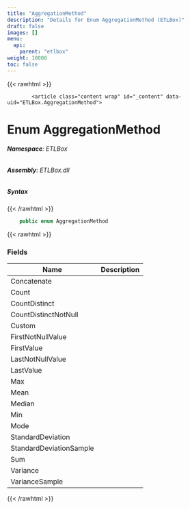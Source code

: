 ```yaml
---
title: "AggregationMethod"
description: "Details for Enum AggregationMethod (ETLBox)"
draft: false
images: []
menu:
  api:
    parent: "etlbox"
weight: 10008
toc: false
---
```


{{< rawhtml >}}

            <article class="content wrap" id="_content" data-uid="ETLBox.AggregationMethod">
  <h1 id="ETLBox_AggregationMethod" data-uid="ETLBox.AggregationMethod" class="text-break">Enum AggregationMethod
</h1>
  <div class="markdown level0 summary"></div>
  <div class="markdown level0 conceptual"></div>
<h6><strong>Namespace</strong>: ETLBox</h6>
  <h6><strong>Assembly</strong>: ETLBox.dll</h6>
  <h5 id="ETLBox_AggregationMethod_syntax">Syntax</h5>
{{< /rawhtml >}}

```C#
    public enum AggregationMethod
```

{{< rawhtml >}}
  <h3 id="fields">Fields
</h3>
  <table class="table table-bordered table-condensed">
    <thead>
      <tr>
        <th>Name</th>
        <th>Description</th>
      </tr>
    <thead>
    <tbody>
      <tr>
        <td id="ETLBox_AggregationMethod_Concatenate">Concatenate</td>
        <td></td>
      </tr>
      <tr>
        <td id="ETLBox_AggregationMethod_Count">Count</td>
        <td></td>
      </tr>
      <tr>
        <td id="ETLBox_AggregationMethod_CountDistinct">CountDistinct</td>
        <td></td>
      </tr>
      <tr>
        <td id="ETLBox_AggregationMethod_CountDistinctNotNull">CountDistinctNotNull</td>
        <td></td>
      </tr>
      <tr>
        <td id="ETLBox_AggregationMethod_Custom">Custom</td>
        <td></td>
      </tr>
      <tr>
        <td id="ETLBox_AggregationMethod_FirstNotNullValue">FirstNotNullValue</td>
        <td></td>
      </tr>
      <tr>
        <td id="ETLBox_AggregationMethod_FirstValue">FirstValue</td>
        <td></td>
      </tr>
      <tr>
        <td id="ETLBox_AggregationMethod_LastNotNullValue">LastNotNullValue</td>
        <td></td>
      </tr>
      <tr>
        <td id="ETLBox_AggregationMethod_LastValue">LastValue</td>
        <td></td>
      </tr>
      <tr>
        <td id="ETLBox_AggregationMethod_Max">Max</td>
        <td></td>
      </tr>
      <tr>
        <td id="ETLBox_AggregationMethod_Mean">Mean</td>
        <td></td>
      </tr>
      <tr>
        <td id="ETLBox_AggregationMethod_Median">Median</td>
        <td></td>
      </tr>
      <tr>
        <td id="ETLBox_AggregationMethod_Min">Min</td>
        <td></td>
      </tr>
      <tr>
        <td id="ETLBox_AggregationMethod_Mode">Mode</td>
        <td></td>
      </tr>
      <tr>
        <td id="ETLBox_AggregationMethod_StandardDeviation">StandardDeviation</td>
        <td></td>
      </tr>
      <tr>
        <td id="ETLBox_AggregationMethod_StandardDeviationSample">StandardDeviationSample</td>
        <td></td>
      </tr>
      <tr>
        <td id="ETLBox_AggregationMethod_Sum">Sum</td>
        <td></td>
      </tr>
      <tr>
        <td id="ETLBox_AggregationMethod_Variance">Variance</td>
        <td></td>
      </tr>
      <tr>
        <td id="ETLBox_AggregationMethod_VarianceSample">VarianceSample</td>
        <td></td>
      </tr>
    </tbody>
  </thead></thead></table>

{{< /rawhtml >}}
